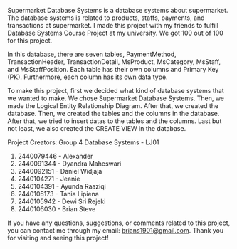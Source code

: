 Supermarket Database Systems is a database systems about supermarket. The database systems is related to products, staffs, payments, and transactions at supermarket. 
I made this project with my friends to fulfill Database Systems Course Project at my university. We got 100 out of 100 for this project.

In this database, there are seven tables, PaymentMethod, TransactionHeader, TransactionDetail, MsProduct, MsCategory, MsStaff, and MsStaffPosition. Each table has their
own columns and Primary Key (PK). Furthermore, each column has its own data type.

To make this project, first we decided what kind of database systems that we wanted to make. We chose Supermarket Database Systems. Then, we made the Logical 
Entity Relationship Diagram. After that, we created the database. Then, we created the tables and the columns in the database. After that, we tried to insert datas 
to the tables and the columns. Last but not least, we also created the CREATE VIEW in the database.

Project Creators:
Group 4 Database Systems - LJ01
1. 2440079446 - Alexander
2. 2440091344 - Dyandra Maheswari
3. 2440092151 - Daniel Widjaja
4. 2440104271 - Jeanie
5. 2440104391 - Ayunda Raaziqi
6. 2440105173 - Tania Lipiena
7. 2440105942 - Dewi Sri Rejeki
8. 2440106030 - Brian Steve

If you have any questions, suggestions, or comments related to this project, you can contact me through my email: brians1901@gmail.com. Thank you for visiting and seeing this project!
